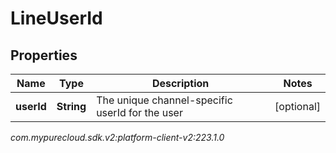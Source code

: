 # LineUserId


## Properties

| Name | Type | Description | Notes |
| ------------ | ------------- | ------------- | ------------- |
| **userId** | **String** | The unique channel-specific userId for the user |  [optional] |




_com.mypurecloud.sdk.v2:platform-client-v2:223.1.0_
